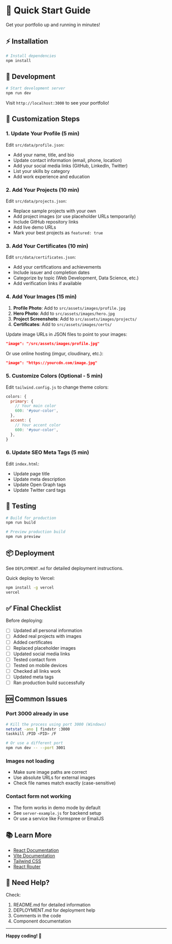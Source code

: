 # 🚀 Quick Start Guide

Get your portfolio up and running in minutes!

## ⚡ Installation

```bash
# Install dependencies
npm install
```

## 🎯 Development

```bash
# Start development server
npm run dev
```

Visit `http://localhost:3000` to see your portfolio!

## 📝 Customization Steps

### 1. Update Your Profile (5 min)

Edit `src/data/profile.json`:
- Add your name, title, and bio
- Update contact information (email, phone, location)
- Add your social media links (GitHub, LinkedIn, Twitter)
- List your skills by category
- Add work experience and education

### 2. Add Your Projects (10 min)

Edit `src/data/projects.json`:
- Replace sample projects with your own
- Add project images (or use placeholder URLs temporarily)
- Include GitHub repository links
- Add live demo URLs
- Mark your best projects as `featured: true`

### 3. Add Your Certificates (10 min)

Edit `src/data/certificates.json`:
- Add your certifications and achievements
- Include issuer and completion dates
- Categorize by topic (Web Development, Data Science, etc.)
- Add verification links if available

### 4. Add Your Images (15 min)

1. **Profile Photo**: Add to `src/assets/images/profile.jpg`
2. **Hero Photo**: Add to `src/assets/images/hero.jpg`
3. **Project Screenshots**: Add to `src/assets/images/projects/`
4. **Certificates**: Add to `src/assets/images/certs/`

Update image URLs in JSON files to point to your images:
```json
"image": "/src/assets/images/profile.jpg"
```

Or use online hosting (imgur, cloudinary, etc.):
```json
"image": "https://yourcdn.com/image.jpg"
```

### 5. Customize Colors (Optional - 5 min)

Edit `tailwind.config.js` to change theme colors:

```javascript
colors: {
  primary: {
    // Your main color
    600: '#your-color',
  },
  accent: {
    // Your accent color
    600: '#your-color',
  },
}
```

### 6. Update SEO Meta Tags (5 min)

Edit `index.html`:
- Update page title
- Update meta description
- Update Open Graph tags
- Update Twitter card tags

## 🧪 Testing

```bash
# Build for production
npm run build

# Preview production build
npm run preview
```

## 📦 Deployment

See `DEPLOYMENT.md` for detailed deployment instructions.

Quick deploy to Vercel:
```bash
npm install -g vercel
vercel
```

## ✅ Final Checklist

Before deploying:
- [ ] Updated all personal information
- [ ] Added real projects with images
- [ ] Added certificates
- [ ] Replaced placeholder images
- [ ] Updated social media links
- [ ] Tested contact form
- [ ] Tested on mobile devices
- [ ] Checked all links work
- [ ] Updated meta tags
- [ ] Ran production build successfully

## 🆘 Common Issues

### Port 3000 already in use
```bash
# Kill the process using port 3000 (Windows)
netstat -ano | findstr :3000
taskkill /PID <PID> /F

# Or use a different port
npm run dev -- --port 3001
```

### Images not loading
- Make sure image paths are correct
- Use absolute URLs for external images
- Check file names match exactly (case-sensitive)

### Contact form not working
- The form works in demo mode by default
- See `server-example.js` for backend setup
- Or use a service like Formspree or EmailJS

## 📚 Learn More

- [React Documentation](https://react.dev)
- [Vite Documentation](https://vitejs.dev)
- [Tailwind CSS](https://tailwindcss.com)
- [React Router](https://reactrouter.com)

## 💬 Need Help?

Check:
1. README.md for detailed information
2. DEPLOYMENT.md for deployment help
3. Comments in the code
4. Component documentation

---

**Happy coding! 🎉**
